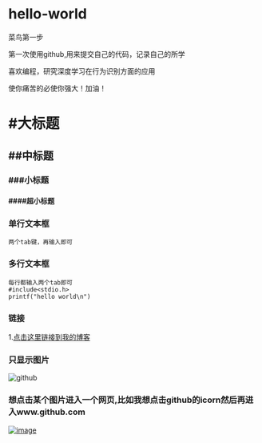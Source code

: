 # hello-world

菜鸟第一步

第一次使用github,用来提交自己的代码，记录自己的所学

喜欢编程，研究深度学习在行为识别方面的应用

使你痛苦的必使你强大！加油！


# #大标题
## ##中标题
### ###小标题
#### ####超小标题

### 单行文本框
    两个tab键，再输入即可
### 多行文本框
    每行都输入两个tab即可
    #include<stdio.h>
    printf("hello world\n")
    
### 链接
1.[点击这里链接到我的博客](https://blog.csdn.net/u014421797)

### 只显示图片
![github](http://github.com/unicorn.png"github")

### 想点击某个图片进入一个网页,比如我想点击github的icorn然后再进入www.github.com

[![image]](http://www.github.com/)

[image]: http://github.com/github.png"github"
